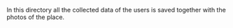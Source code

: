 In this directory all the collected data of the users is saved together with the photos of the place.
